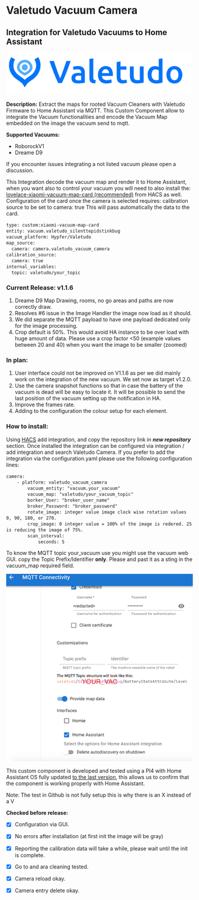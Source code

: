 # Valetudo Vacuum Camera
## Integration for Valetudo Vacuums to Home Assistant
<div align="center">
    <a href="https://valetudo.cloud/pages/general/newcomer-guide.html">
    <img src="images/img_1.png">
    </a>
</div>


**Description:**
Extract the maps for rooted Vacuum Cleaners with Valetudo Firmware to Home Assistant via MQTT.
This Custom Component allow to integrate the Vacuum functionalities and encode the Vacuum Map embedded on the image the vacuum send to mqtt.

**Supported Vacuums:**
- RoborockV1
- Dreame D9

If you encounter issues integrating a not listed vacuum please open a discussion.

This Integration decode the vacuum map and render it to Home Assistant, when you want also to control your vacuum you will need to also install the:
[lovelace-xiaomi-vacuum-map-card (recommended)](https://github.com/PiotrMachowski/lovelace-xiaomi-vacuum-map-card) from HACS as well.
Configuration of the card once the camera is selected requires:
calibration source to be set to camera: true
This will pass automatically the data to the card.

```
type: custom:xiaomi-vacuum-map-card
entity: vacuum.valetudo_silenttepidstinkbug
vacuum_platform: Hypfer/Valetudo
map_source:
  camera: camera.valetudo_vacuum_camera 
calibration_source: 
  camera: true 
internal_variables: 
  topic: valetudo/your_topic  
  ```


### Current Release: v1.1.6
1) Dreame D9 Map Drawing, rooms, no go areas and paths are now correctly draw. 
2) Resolves #6 issue in the Image Handler the image now load as it should.
3) We did separate the MQTT payload to have one payload dedicated only for the image processing.
4) Crop default is 50%. This would avoid HA instance to be over load with huge amount of data. Please use a crop factor <50 (example values between 20 and 40) when you want the image to be smaller (zoomed)
### In plan:
1) User interface could not be improved on V1.1.6 as per we did mainly work on the integration of the new vacuum. We set now as target v1.2.0.  
2) Use the camera snapshot functions so that in case the battery of the vacuum is dead will be easy to locate it. It will be possible to send the last position of the vacuum setting up the notification in HA.
3) Improve the frames rate.
4) Adding to the configuration the colour setup for each element.

### How to install:
Using [HACS](https://hacs.xyz/) add integration, and copy the repository link in ***new repository*** section.
Once installed the integration can be configured via integration / add integration and search Valetudo Camera.
If you prefer to add the integration via the configuration.yaml please use the following configuration lines:


```
camera:
    - platform: valetudo_vacuum_camera
        vacuum_entity: "vacuum.your_vacuum"
        vacuum_map: "valetudo/your_vacuum_topic"
        borker_User: "broker_user_name"
        broker_Password: "broker_password"
        rotate_image: integer value image clock wise rotation values 0, 90, 180, or 270.
        crop_image: 0 integer value = 100% of the image is redered. 25 is reducing the image of 75%.
        scan_interval:
            seconds: 5
```

To know the MQTT topic your_vacuum use you might use the vacuum web GUI.
copy the Topic Prefix/Identifier **only**. Please and past it as a sting in the
vacuum_map required field.

<div align="center">
  <img src="images/img.png" alt="Valetudo Connections Setting Menu">
</div>

This custom component is developed and tested using a PI4 with Home Assistant OS fully updated [to the last version](https://www.home-assistant.io/faq/release/), this allows
us to confirm that the component is working properly with Home Assistant.

Note: The test in Github is not fully setup this is why there is an X instead of a V

**Checked before release:**
- [x] Configuration via GUI. 
- [x] No errors after installation (at first init the image will be gray)
- [x] Reporting the calibration data will take a while, please wait until the init is complete.
- [x] Go to and ara cleaning tested.
- [x] Camera reload okay.
- [x] Camera entry delete okay.


